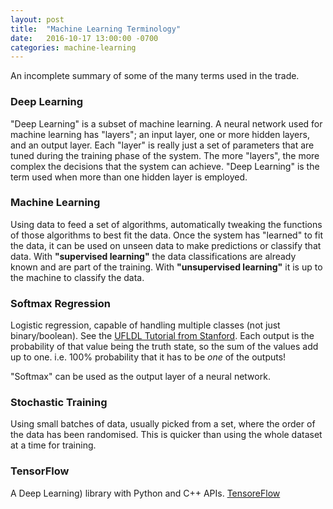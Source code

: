 ```yaml
---
layout: post
title:  "Machine Learning Terminology"
date:   2016-10-17 13:00:00 -0700
categories: machine-learning
---
```


An incomplete summary of some of the many terms used in the trade.


### Deep Learning

"Deep Learning" is a subset of machine learning. A neural network used for machine learning has "layers"; an input layer, one or more hidden layers, and an output layer. Each "layer" is really just a set of parameters that are tuned during the training phase of the system. The more "layers", the more complex the decisions that the system can achieve. "Deep Learning" is the term used when more than one hidden layer is employed.

### Machine Learning

Using data to feed a set of algorithms, automatically tweaking the functions of those algorithms to best fit the data. Once the system has "learned" to fit the data, it can be used on unseen data to make predictions or classify that data. With __"supervised learning"__ the data classifications are already known and are part of the training.  With __"unsupervised learning"__ it is up to the machine to classify the data.

### Softmax Regression

Logistic regression, capable of handling multiple classes (not just binary/boolean). See the [UFLDL Tutorial from Stanford](http://ufldl.stanford.edu/tutorial/supervised/SoftmaxRegression/).  Each output is the probability of that value being the truth state, so the sum of the values add up to one. i.e. 100% probability that it has to be _one_ of the outputs!

"Softmax" can be used as the output layer of a neural network.

### Stochastic Training

Using small batches of data, usually picked from a set, where the order of the data has been randomised. This is quicker than using the whole dataset at a time for training.

### TensorFlow

A Deep Learning) library with Python and C++ APIs.  [TensoreFlow](https://www.tensorflow.org/)
